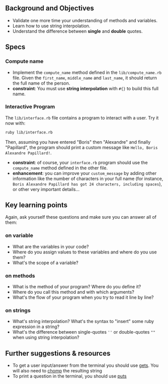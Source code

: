 ## Background and Objectives

- Validate one more time your understanding of methods and variables.
- Learn how to use string interpolation.
- Understand the difference between **single** and **double** quotes.

## Specs

### Compute name

- Implement the `compute_name` method defined in the `lib/compute_name.rb` file. Given the `first_name`, `middle_name` and `last_name`, it should return the full name of the person.
- **constraint**: You must use **string interpolation** with `#{}` to build this full name.

### Interactive Program

The `lib/interface.rb` file contains a program to interact with a user. Try it now with:

```bash
ruby lib/interface.rb
```

Then, assuming you have entered "Boris" then "Alexandre" and finally "Papillard", the program should print a custom message like `Hello, Boris Alexandre Papillard!`.

* **constraint**: of course, your `interface.rb` program should use the `compute_name` method defined in the other file.
* **enhancement**: you can improve your `custom_message` by adding other information like the number of characters in your full name (for instance, `Boris Alexandre Papillard has got 24 characters, including spaces`), or other very important details...

## Key learning points

Again, ask yourself these questions and make sure you can answer all of them:

### on variable

* What are the variables in your code?
* Where do you assign values to these variables and where do you use them?
* What's the scope of a variable?

### on methods

* What is the method of your program? Where do you define it?
* Where do you call this method and with which arguments?
* What's the flow of your program when you try to read it line by line?

### on strings

* What's string interpolation? What's the syntax to "insert" some ruby expression in a string?
* What's the difference between single-quotes `''` or double-quotes `""` when using string interpolation?

## Further suggestions & resources

* To get a user input/answer from the terminal you should use [gets](http://www.ruby-doc.org/docs/Tutorial/part_02/user_input.html). You will also need to [chomp](https://ruby-doc.org/core-2.4.1/String.html#method-i-chomp) the resulting string
* To print a question in the terminal, you should use [puts](http://www.ruby-doc.org/core-2.4.1/IO.html#method-i-puts)
